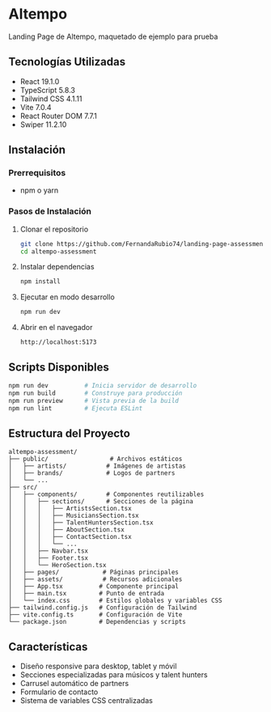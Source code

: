 # Altempo 

Landing Page de Altempo, maquetado de ejemplo para prueba

## Tecnologías Utilizadas

- React 19.1.0
- TypeScript 5.8.3
- Tailwind CSS 4.1.11
- Vite 7.0.4
- React Router DOM 7.7.1
- Swiper 11.2.10

## Instalación

### Prerrequisitos
- npm o yarn

### Pasos de Instalación

1. Clonar el repositorio
   ```bash
   git clone https://github.com/FernandaRubio74/landing-page-assessment
   cd altempo-assessment
   ```

2. Instalar dependencias
   ```bash
   npm install
   ```

3. Ejecutar en modo desarrollo
   ```bash
   npm run dev
   ```

4. Abrir en el navegador
   ```
   http://localhost:5173
   ```

## Scripts Disponibles

```bash
npm run dev          # Inicia servidor de desarrollo
npm run build        # Construye para producción
npm run preview      # Vista previa de la build
npm run lint         # Ejecuta ESLint
```

## Estructura del Proyecto

```
altempo-assessment/
├── public/                 # Archivos estáticos
│   ├── artists/           # Imágenes de artistas
│   ├── brands/            # Logos de partners
│   └── ...
├── src/
│   ├── components/        # Componentes reutilizables
│   │   ├── sections/      # Secciones de la página
│   │   │   ├── ArtistsSection.tsx
│   │   │   ├── MusiciansSection.tsx
│   │   │   ├── TalentHuntersSection.tsx
│   │   │   ├── AboutSection.tsx
│   │   │   ├── ContactSection.tsx
│   │   │   └── ...
│   │   ├── Navbar.tsx
│   │   ├── Footer.tsx
│   │   └── HeroSection.tsx
│   ├── pages/            # Páginas principales
│   ├── assets/           # Recursos adicionales
│   ├── App.tsx          # Componente principal
│   ├── main.tsx         # Punto de entrada
│   └── index.css        # Estilos globales y variables CSS
├── tailwind.config.js   # Configuración de Tailwind
├── vite.config.ts       # Configuración de Vite
└── package.json         # Dependencias y scripts
```

## Características

- Diseño responsive para desktop, tablet y móvil
- Secciones especializadas para músicos y talent hunters
- Carrusel automático de partners
- Formulario de contacto
- Sistema de variables CSS centralizadas


